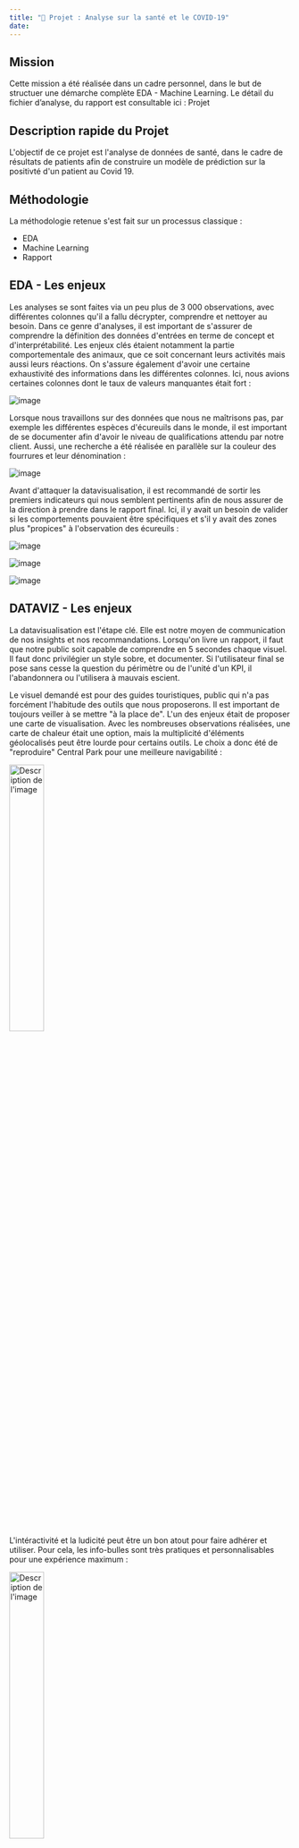 ```yaml
---
title: "🏥 Projet : Analyse sur la santé et le COVID-19"
date: 
---
```



## **Mission**

Cette mission a été réalisée dans un cadre personnel, dans le but de structuer une démarche complète EDA - Machine Learning.
Le détail du fichier d’analyse, du rapport est consultable ici : Projet

## **Description rapide du Projet**

L'objectif de ce projet est l'analyse de données de santé, dans le cadre de résultats de patients afin de construire un modèle de prédiction sur la positivté d'un patient au Covid 19.

## **Méthodologie**

La méthodologie retenue s'est fait sur un processus classique :
*    EDA
*    Machine Learning
*    Rapport

## **EDA - Les enjeux**

Les analyses se sont faites via un peu plus de 3 000 observations, avec différentes colonnes qu'il a fallu décrypter, comprendre et nettoyer au besoin. Dans ce genre d'analyses, il est important de s'assurer de comprendre la définition des données d'entrées en terme de concept et d'interprétabilité. Les enjeux clés étaient notamment la partie comportementale des animaux, que ce soit concernant leurs activités mais aussi leurs réactions. On s'assure également d'avoir une certaine exhaustivité des informations dans les différentes colonnes. Ici, nous avions certaines colonnes dont le taux de valeurs manquantes était fort :

![image](https://github.com/user-attachments/assets/a09d70de-c1f8-4214-a8c3-afdac11fa262)


Lorsque nous travaillons sur des données que nous ne maîtrisons pas, par exemple les différentes espèces d'écureuils dans le monde, il est important de se documenter afin d'avoir le niveau de qualifications attendu par notre client. Aussi, une recherche a été réalisée en parallèle sur la couleur des fourrures et leur dénomination :


![image](https://github.com/user-attachments/assets/f32a4ce7-8ff6-432a-a5c9-0eecadb920e6)



Avant d'attaquer la datavisualisation, il est recommandé de sortir les premiers indicateurs qui nous semblent pertinents afin de nous assurer de la direction à prendre dans le rapport final. Ici, il y avait un besoin de valider si les comportements pouvaient être spécifiques et s'il y avait des zones plus "propices" à l'observation des écureuils :


![image](https://github.com/user-attachments/assets/9b28d8ee-0587-41be-85fd-a38dce987490)


![image](https://github.com/user-attachments/assets/9fd16b79-e011-49de-a745-8a90917ffb8b)

![image](https://github.com/user-attachments/assets/a52baaae-9f88-4996-951c-108c20c59ce9)


## **DATAVIZ - Les enjeux**

La datavisualisation est l'étape clé. Elle est notre moyen de communication de nos insights et nos recommandations. Lorsqu'on livre un rapport, il faut que notre public soit capable de comprendre en 5 secondes chaque visuel. Il faut donc privilégier un style sobre, et documenter. Si l'utilisateur final se pose sans cesse la question du périmètre ou de l'unité d'un KPI, il l'abandonnera ou l'utilisera à mauvais escient.

Le visuel demandé est pour des guides touristiques, public qui n'a pas forcément l'habitude des outils que nous proposerons. Il est important de toujours veiller à se mettre "à la place de".  L'un des enjeux était de proposer une carte de visualisation. Avec les nombreuses observations réalisées, une carte de chaleur était une option, mais la multiplicité d'éléments géolocalisés peut être lourde pour certains outils. Le choix a donc été de "reproduire" Central Park pour une meilleure navigabilité :


<img src="https://github.com/user-attachments/assets/3c4a34c9-197b-464e-8258-2e81667a839f" alt="Description de l'image" width="35%">


L'intéractivité et la ludicité peut être un bon atout pour faire adhérer et utiliser. Pour cela, les info-bulles sont très pratiques et personnalisables pour une expérience maximum :



<img src="https://github.com/user-attachments/assets/b4c0e17d-30c7-4893-b37b-9fea39776e35" alt="Description de l'image" width="35%">


Toutes les informations, même qualitatives peuvent être mises en forme. Ainsi, sur les réactions, on peut travailler quelque chose de plus simple mais tout aussi efficace :


![image](https://github.com/user-attachments/assets/6f12fb41-60ab-4b90-85e2-62c67e241565)


Enfin, il faut toujours s'assurer de répondre correctement au besoin. L'objectif était de permettre aux guides de proposer aux touristes d'apercevoir les écureuils. Un "plan de route" intéractif a été ajouté pour que le trajet soit optimisé avec le couple gagnant écureuils / points clés :


<img src="https://github.com/user-attachments/assets/7aea9961-99c9-4c7d-b655-78f9e5e42f8c" alt="Description de l'image" width="50%">


En fonction de chaque point de visite, le guide peut retrouver la zone, le point clé, et les spécificités clés des écureuils sur place.


## **RAPPORT - Les enjeux**

Le rapport final n'est pas à négliger, quand bien même le tableau de bord est compris. Il permet de resituer toutes les étapes, du besoin au livrable, afin de s'assurer que toutes les parties se sont entendues sur les objectifs, le périmètre....

C'est aussi le moment de faire les recommandations et le "guide utilisateur" pour que le tableau puisse être communiqué à tout nouvel utilisateur.
